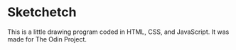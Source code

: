 # Sketchetch
This is a little drawing program coded in HTML, CSS, and JavaScript. It was made for The Odin Project.